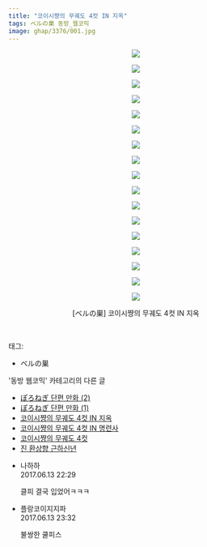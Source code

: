 ```yaml
---
title: "코이시쨩의 무궤도 4컷 IN 지옥"
tags: ベルの巣 동방_웹코믹
image: ghap/3376/001.jpg
---
```

<div class="article">
<p style="text-align: center; clear: none; float: none;"><img src="{{ site.nasurl }}/ghap/3376/001.jpg"/></p>
<p style="text-align: center; clear: none; float: none;"><img src="{{ site.nasurl }}/ghap/3376/002.jpg"/></p>
<p style="text-align: center; clear: none; float: none;"><img src="{{ site.nasurl }}/ghap/3376/003.jpg"/></p>
<p style="text-align: center; clear: none; float: none;"><img src="{{ site.nasurl }}/ghap/3376/004.jpg"/></p>
<p style="text-align: center; clear: none; float: none;"><img src="{{ site.nasurl }}/ghap/3376/005.jpg"/></p>
<p style="text-align: center; clear: none; float: none;"><img src="{{ site.nasurl }}/ghap/3376/006.jpg"/></p>
<p style="text-align: center; clear: none; float: none;"><img src="{{ site.nasurl }}/ghap/3376/007.jpg"/></p>
<p style="text-align: center; clear: none; float: none;"><img src="{{ site.nasurl }}/ghap/3376/008.jpg"/></p>
<p style="text-align: center; clear: none; float: none;"><img src="{{ site.nasurl }}/ghap/3376/009.jpg"/></p>
<p style="text-align: center; clear: none; float: none;"><img src="{{ site.nasurl }}/ghap/3376/010.jpg"/></p>
<p style="text-align: center; clear: none; float: none;"><img src="{{ site.nasurl }}/ghap/3376/011.jpg"/></p>
<p style="text-align: center; clear: none; float: none;"><img src="{{ site.nasurl }}/ghap/3376/012.jpg"/></p>
<p style="text-align: center; clear: none; float: none;"><img src="{{ site.nasurl }}/ghap/3376/013.jpg"/></p>
<p style="text-align: center; clear: none; float: none;"><img src="{{ site.nasurl }}/ghap/3376/014.jpg"/></p>
<p style="text-align: center; clear: none; float: none;"><img src="{{ site.nasurl }}/ghap/3376/015.jpg"/></p>
<p style="text-align: center; clear: none; float: none;"><img src="{{ site.nasurl }}/ghap/3376/016.jpg"/></p>
<p style="text-align: center; clear: none; float: none;"><img src="{{ site.nasurl }}/ghap/3376/017.jpg"/></p>
<p style="text-align: center; clear: none; float: none;">[ベルの巣] 코이시쨩의 무궤도 4컷 IN 지옥</p>
<p><br/></p>
</div><div class="tagTrail">
<p>태그: </p>
<ul>
<li>ベルの巣</li>
</ul>
</div><div class="another">
<p>'동방 웹코믹' 카테고리의 다른 글</p>
<ul>
<li><a href="/2017-06-15-ghap_3378">ぽろねぎ 단편 만화 (2)</a></li>
<li><a href="/2017-06-15-ghap_3377">ぽろねぎ 단편 만화 (1)</a></li>
<li><a href="/2017-06-13-ghap_3376">코이시쨩의 무궤도 4컷 IN 지옥</a></li>
<li><a href="/2017-06-13-ghap_3375">코이시쨩의 무궤도 4컷 IN 명련사</a></li>
<li><a href="/2017-06-13-ghap_3374">코이시쨩의 무궤도 4컷</a></li>
<li><a href="/2017-06-13-ghap_3373">진 환상향 근하신년</a></li>
</ul>
</div><div class="cb_module cb_fluid">
<div class="cb_wrt cb_profile">
<div class="comment">
<ul>
<li class="cb_thumb_off" id="comment15012941">
<div class="cb_comment_area">
<div class="cb_info_area">
<div class="cb_section">
<span class="cb_nick_name">나하하</span>
</div>
<div class="cb_section">
<span class="cb_date">2017.06.13 22:29 </span>
</div>
</div>
<div class="cb_dsc_comment">
<p class="cb_dsc">
											클피 결국 입었어ㅋㅋㅋ
										</p>
</div>
</div></li>
<li class="cb_thumb_off" id="comment15012973">
<div class="cb_comment_area">
<div class="cb_info_area">
<div class="cb_section">
<span class="cb_nick_name">플랑코이지지파</span>
</div>
<div class="cb_section">
<span class="cb_date">2017.06.13 23:32 </span>
</div>
</div>
<div class="cb_dsc_comment">
<p class="cb_dsc">
											불쌍한 쿨피스
										</p>
</div>
</div></li>
</ul>
</div>
</div><!-- commentList close -->
</div>